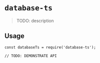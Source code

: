 # `database-ts`

> TODO: description

## Usage

```
const databaseTs = require('database-ts');

// TODO: DEMONSTRATE API
```
